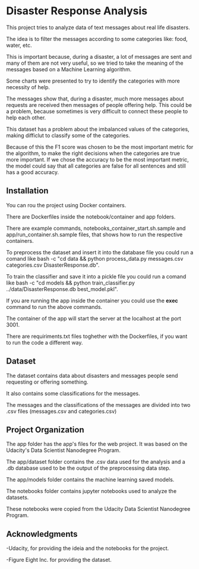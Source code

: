# Disaster Response Analysis

This project tries to analyze data of text messages about real life disasters.

The idea is to filter the messages according to some categories like: food, water, etc.

This is important because, during a disaster, a lot of messages are sent and many of them are not very useful, so we tried to take the meaning of the messages based on a Machine Learning algorithm.

Some charts were presented to try to identify the categories with more necessity of help.

The messages show that, during a disaster, much more messages about requests are received then messages of people offering help. This could be a problem, because sometimes is very difficult to connect these people to help each other.

This dataset has a problem about the imbalanced values of the categories, making difficlut to classify some of the categories.

Because of this the F1 score was chosen to be the most important metric for the algorithm, to make the right decisions when the categories are true more important. If we chose the accuracy to be the most important metric, the model could say that all categories are false for all sentences and still has a good accuracy.

## Installation

You can rou the project using Docker containers.

There are Dockerfiles inside the notebook/container and app folders.

There are example commands, notebooks\_container\_start.sh.sample and app/run_container.sh.sample files, that shows how to run the respective containers.

To preprocess the dataset and insert it into the database file you could run a comand like bash -c "cd data && python process\_data.py messages.csv categories.csv DisasterResponse.db".

To train the classifier and save it into a pickle file you could run a comand like bash -c "cd models && python train\_classifier.py ../data/DisasterResponse.db best_model.pkl". 

If you are running the app inside the container you could use the **exec** command to run the above commands.

The container of the app will start the server at the localhost at the port 3001.

There are requiriments.txt files toghether with the Dockerfiles, if you want to run the code a different way.

## Dataset

The dataset contains data about disasters and messages people send requesting or offering something.

It also contains some classifications for the messages.

The messages and the classifications of the messages are divided into two .csv files (messages.csv and categories.csv)

## Project Organization

The app folder has the app's files for the web project. It was based on the Udacity's Data Scientist Nanodegree Program.

The app/dataset folder contains the .csv data used for the analysis and a .db database used to be the output of the preprocessing data step.

The app/models folder contains the machine learning saved models.

The notebooks folder contains jupyter notebooks used to analyze the datasets.

These notebooks were copied from the Udacity Data Scientist Nanodegree Program.

## Acknowledgments

-Udacity, for providing the ideia and the notebooks for the project.

-Figure Eight Inc. for providing the dataset.

